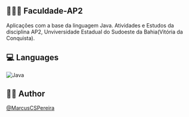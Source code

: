 ## 👨🏽‍💻 Faculdade-AP2
 Aplicações com a base da linguagem Java.
 Atividades e Estudos da disciplina AP2, Unviversidade Estadual do Sudoeste da Bahia(Vitória da Conquista).

## 💻 Languages 
![Java](https://img.shields.io/badge/java-%23ED8B00.svg?style=for-the-badge&logo=openjdk&logoColor=white)

## ✍🏼 Author
[@MarcusCSPereira](https://github.com/MarcusCSPereira)
